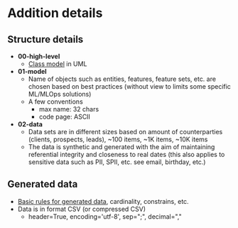 # Addition details

## Structure details
 - **00-high-level**
   - [Class model](../00-high-level/qgate-model.png) in UML
 - **01-model**
   - Name of objects such as entities, features, feature sets, etc. are chosen based on
   best practices (without view to limits some specific ML/MLOps solutions)
   - A few conventions 
     - max name: 32 chars
     - code page: ASCII
 - **02-data**
   - Data sets are in different sizes based on amount of counterparties (clients, prospects, leads), ~100 items, ~1K items, ~10K items
   - The data is synthetic and generated with the aim of maintaining referential integrity 
   and closeness to real dates (this also applies to sensitive data such as PII, SPII, etc. 
   see email, birthday, etc.)

## Generated data
 - [Basic rules for generated data](./rules.md), cardinality, constrains, etc.
 - Data is in format CSV (or compressed CSV)
   - header=True, encoding='utf-8', sep=";", decimal=","



